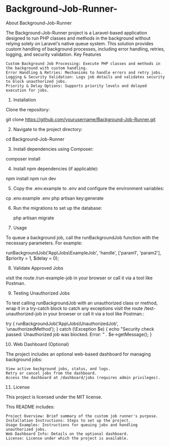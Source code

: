 
# Background-Job-Runner-
About Background-Job-Runner

The Background-Job-Runner project is a Laravel-based application designed to run PHP classes and methods in the background without relying solely on Laravel's native queue system. This solution provides custom handling of background processes, including error handling, retries, logging, and security validation.
Key Features

    Custom Background Job Processing: Execute PHP classes and methods in the background with custom handling.
    Error Handling & Retries: Mechanisms to handle errors and retry jobs.
    Logging & Security Validation: Logs job details and validates security to block unauthorized jobs.
    Priority & Delay Options: Supports priority levels and delayed execution for jobs.

1. Installation

Clone the repository:

git clone https://github.com/yourusername/Background-Job-Runner.git

2. Navigate to the project directory:

cd Background-Job-Runner

3. Install dependencies using Composer:

composer install

4. Install npm dependencies (if applicable):

npm install
npm run dev

5. Copy the .env.example to .env and configure the environment variables:

cp .env.example .env
php artisan key:generate

6. Run the migrations to set up the database:

    php artisan migrate

7. Usage

To queue a background job, call the runBackgroundJob function with the necessary parameters. For example:

runBackgroundJob('App\Jobs\ExampleJob', 'handle', ['param1', 'param2'], $priority = 1, $delay = 0);

8. Validate Approved Jobs

visit the route /run-example-job in your browser or call it via a tool like Postman.

9. Testing Unauthorized Jobs

To test calling runBackgroundJob with an unauthorized class or method, wrap it in a try-catch block to catch any exceptions visit the route /test-unauthorized-job in your browser or call it via a tool like Postman.:

try {
    runBackgroundJob('App\Jobs\UnauthorizedJob', 'unauthorizedMethod');
} catch (\Exception $e) {
    echo "Security check passed: Unauthorized job was blocked. Error: " . $e->getMessage();
}

10. Web Dashboard (Optional)

The project includes an optional web-based dashboard for managing background jobs:

    View active background jobs, status, and logs.
    Retry or cancel jobs from the dashboard.
    Access the dashboard at /dashboard/jobs (requires admin privileges).

11. License

This project is licensed under the MIT license.

This README includes:

    Project Overview: Brief summary of the custom job runner's purpose.
    Installation Instructions: Steps to set up the project.
    Usage Examples: Instructions for queuing jobs and handling unauthorized jobs.
    Web Dashboard Info: Details on the optional dashboard.
    License: License under which the project is available.
